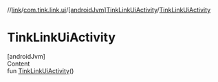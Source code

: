 //[link](../../index.md)/[com.tink.link.ui](../index.md)/[[androidJvm]TinkLinkUiActivity](index.md)/[TinkLinkUiActivity](-tink-link-ui-activity.md)



# TinkLinkUiActivity  
[androidJvm]  
Content  
fun [TinkLinkUiActivity](-tink-link-ui-activity.md)()  



